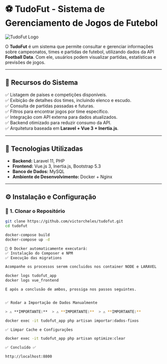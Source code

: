 # ⚽ TudoFut - Sistema de Gerenciamento de Jogos de Futebol

![TudoFut Logo](public/build/logo_tudofut.svg)

O **TudoFut** é um sistema que permite consultar e gerenciar informações sobre campeonatos, times e partidas de futebol, utilizando dados da API **Football Data**. Com ele, usuários podem visualizar partidas, estatísticas e previsões de jogos.

---

## 📌 **Recursos do Sistema**
✅ Listagem de países e competições disponíveis.  
✅ Exibição de detalhes dos times, incluindo elenco e escudo.  
✅ Consulta de partidas passadas e futuras.  
✅ Filtros para encontrar jogos por time específico.  
✅ Integração com API externa para dados atualizados.  
✅ Backend otimizado para reduzir consumo da API.  
✅ Arquitetura baseada em **Laravel + Vue 3 + Inertia.js**.

---

## 🚀 **Tecnologias Utilizadas**
- **Backend:** Laravel 11, PHP
- **Frontend:** Vue.js 3, Inertia.js, Bootstrap 5.3
- **Banco de Dados:** MySQL
- **Ambiente de Desenvolvimento:** Docker + Nginx

---

## ⚙️ **Instalação e Configuração**
### 🔹 **1. Clonar o Repositório**
```bash
git clone https://github.com/victorcheles/tudofut.git
cd tudofut

docker-compose build
docker-compose up -d

📌 O Docker automaticamente executará:
✅ Instalação do Composer e NPM
✅ Execução das migrations

Acompanhe os processos serem concluidos nos container NODE e LARAVEL

docker logs tudofut_app
docker logs vue_frontend

E após a conclusão de ambos, prossiga nos passos seguintes.


✅ Rodar a Importação de Dados Manualmente

> ⚠️ **IMPORTANTE:**  > ⚠️ **IMPORTANTE:**  > ⚠️ **IMPORTANTE:** 

docker exec -it tudofut_app php artisan importar:dados-fixos

✅ Limpar Cache e Configurações

docker exec -it tudofut_app php artisan optimize:clear

✅ Concluído ✅

http://localhost:8800
